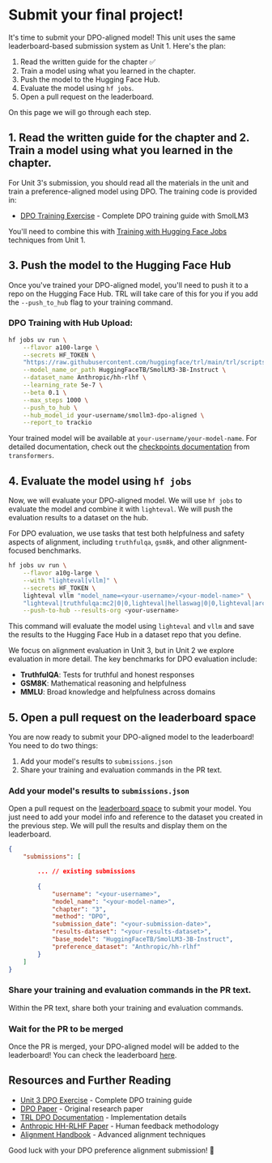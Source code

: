 # Submit your final project!

It's time to submit your DPO-aligned model! This unit uses the same leaderboard-based submission system as Unit 1. Here's the plan:

1. Read the written guide for the chapter ✅
2. Train a model using what you learned in the chapter.
3. Push the model to the Hugging Face Hub.
4. Evaluate the model using `hf jobs`.
5. Open a pull request on the leaderboard.

On this page we will go through each step.

## 1. Read the written guide for the chapter and 2. Train a model using what you learned in the chapter.

For Unit 3's submission, you should read all the materials in the unit and train a preference-aligned model using DPO. The training code is provided in:

- [DPO Training Exercise](./4) - Complete DPO training guide with SmolLM3

You'll need to combine this with [Training with Hugging Face Jobs](../unit1/5) techniques from Unit 1.

## 3. Push the model to the Hugging Face Hub

Once you've trained your DPO-aligned model, you'll need to push it to a repo on the Hugging Face Hub. TRL will take care of this for you if you add the `--push_to_hub` flag to your training command.

### DPO Training with Hub Upload:
```bash
hf jobs uv run \
    --flavor a100-large \
    --secrets HF_TOKEN \
    "https://raw.githubusercontent.com/huggingface/trl/main/trl/scripts/dpo.py" \
    --model_name_or_path HuggingFaceTB/SmolLM3-3B-Instruct \
    --dataset_name Anthropic/hh-rlhf \
    --learning_rate 5e-7 \
    --beta 0.1 \
    --max_steps 1000 \
    --push_to_hub \
    --hub_model_id your-username/smollm3-dpo-aligned \
    --report_to trackio
```

Your trained model will be available at `your-username/your-model-name`. For detailed documentation, check out the [checkpoints documentation](https://huggingface.co/docs/transformers/trainer#checkpoints) from `transformers`.

## 4. Evaluate the model using `hf jobs`

Now, we will evaluate your DPO-aligned model. We will use `hf jobs` to evaluate the model and combine it with `lighteval`. We will push the evaluation results to a dataset on the hub.

<Tip>

For DPO evaluation, we use tasks that test both helpfulness and safety aspects of alignment, including `truthfulqa`, `gsm8k`, and other alignment-focused benchmarks.

</Tip>

```bash
hf jobs uv run \
    --flavor a10g-large \
    --with "lighteval[vllm]" \
    --secrets HF_TOKEN \
    lighteval vllm "model_name=<your-username>/<your-model-name>" \
    "lighteval|truthfulqa:mc2|0|0,lighteval|hellaswag|0|0,lighteval|arc:challenge|0|0" \
    --push-to-hub --results-org <your-username>
```

This command will evaluate the model using `lighteval` and `vllm` and save the results to the Hugging Face Hub in a dataset repo that you define.

<Tip>

We focus on alignment evaluation in Unit 3, but in Unit 2 we explore evaluation in more detail. The key benchmarks for DPO evaluation include:
- **TruthfulQA**: Tests for truthful and honest responses
- **GSM8K**: Mathematical reasoning and helpfulness
- **MMLU**: Broad knowledge and helpfulness across domains

</Tip>

## 5. Open a pull request on the leaderboard space

You are now ready to submit your DPO-aligned model to the leaderboard! You need to do two things:

1. Add your model's results to `submissions.json`
2. Share your training and evaluation commands in the PR text.

### Add your model's results to `submissions.json`

Open a pull request on the [leaderboard space](https://huggingface.co/spaces/smol-course/leaderboard/edit/main/submissions.json) to submit your model. You just need to add your model info and reference to the dataset you created in the previous step. We will pull the results and display them on the leaderboard.

```json
{
    "submissions": [

        ... // existing submissions
        
        {
            "username": "<your-username>",
            "model_name": "<your-model-name>", 
            "chapter": "3",
            "method": "DPO",
            "submission_date": "<your-submission-date>",
            "results-dataset": "<your-results-dataset>",
            "base_model": "HuggingFaceTB/SmolLM3-3B-Instruct",
            "preference_dataset": "Anthropic/hh-rlhf"
        }
    ]
}
```

### Share your training and evaluation commands in the PR text.

Within the PR text, share both your training and evaluation commands.

### Wait for the PR to be merged

Once the PR is merged, your DPO-aligned model will be added to the leaderboard! You can check the leaderboard [here](https://huggingface.co/spaces/smol-course/leaderboard).

## Resources and Further Reading

- [Unit 3 DPO Exercise](./4) - Complete DPO training guide
- [DPO Paper](https://arxiv.org/abs/2305.18290) - Original research paper
- [TRL DPO Documentation](https://huggingface.co/docs/trl/dpo_trainer) - Implementation details
- [Anthropic HH-RLHF Paper](https://arxiv.org/abs/2204.05862) - Human feedback methodology
- [Alignment Handbook](https://github.com/huggingface/alignment-handbook) - Advanced alignment techniques

Good luck with your DPO preference alignment submission! 🚀